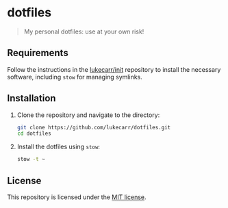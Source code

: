 # dotfiles

> My personal dotfiles: use at your own risk!

## Requirements

Follow the instructions in the [lukecarr/init](https://github.com/lukecarr/init) repository to install the necessary software, including `stow` for managing symlinks.

## Installation

1. Clone the repository and navigate to the directory:

    ```bash
    git clone https://github.com/lukecarr/dotfiles.git
    cd dotfiles
    ```

1. Install the dotfiles using `stow`:

    ```bash
    stow -t ~
    ```

## License

This repository is licensed under the [MIT license](LICENSE).
